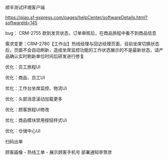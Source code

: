 顺丰测试环境客户端

https://qiao.sf-express.com/pages/helpCenter/softwareDetails.html?softwareId=145





bug：    CRM-2755 款到发货状态，订单审核后，在商品旅程中看不到商品信息

需求变更：CRM-2780【工作台】热线经理与回访经理页面，目前坐席切换状态后，页面不会自动刷新，造成坐席监控功能的工作状态展示的不是最新状态，请产品确认实时刷新单位时间后研发进行修复

优化：员工旅程UI

优化：商品、员工UI

优化：工作台坐席监控、物流UI

优化：头部消息滚动加载更多

优化：顾客旅程UI修改

优化：商品模块禁用按钮样式UI



优化：仓储中心UI



扫码出单

顾客画像 - 热线工单 - 展示顾客手机号  部署通知李贺彦



